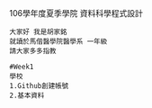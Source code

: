 106學年度夏季學院 資料科學程式設計

    大家好 我是胡家銘
    就讀於馬偕醫學院醫學系 一年級
    請大家多多指教

    #Week1
    學校
    1.Github創建帳號
    2.基本資料
